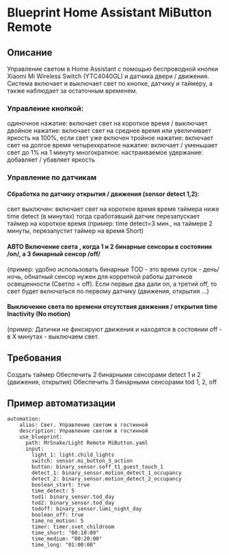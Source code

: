 # Blueprint Home Assistant MiButton Remote

## Описание
Управление светом в Home Assistant с помощью беспроводной кнопки Xiaomi Mi Wireless Switch (YTC4040GL) и датчика двери / движения.
Система включает и выключает свет по кнопке, датчику и таймеру, а также наблюдает за остаточным временем.

### Управление кнопкой:

одиночное нажатие: включает свет на короткое время / выключает
двойное нажатие: включает свет на среднее время или увеличивает яркость на 100%, если свет уже включен
тройное нажатие: включает свет на долгое время
четырехкратное нажатие: включает / уменьшает свет до 1% на 1 минуту
многократное: настраиваемое
удержание: добавляет / убавляет яркость

### Управление по датчикам
#### Сбработка по датчику открытия / движения (sensor detect 1,2):
свет выключен: включает свет на короткое время
время таймера ниже time detect (в минутах) тогда сработавший датчик перезапускает таймер на короткое время
(пример: time detect=3 мин., на таймере 2 минуты, перезапустит таймер на время Short)

#### АВТО Включение света , когда 1 и 2 бинарные сенсоры в состоянии /on/, а 3 бинарный сенсор /off/
(пример: удобно использовать бинарные TOD - это время суток - день/ночь, обнатный сенсор нужен для корретной работы датчиков освещенности (Светло = off).
Если первые два дали on, а третий off, то свет будет включаться по первому датчику (движения, открытия ...) 

#### Выключение света по времени отсутствия движения / открытия time Inactivity (No motion)
(пример: Датички не фиксируют движения и находятся в состоянии off - в Х минутах - выключаем свет.

## Требования
Создать таймер
Обеспечить 2 бинарными сенсорами detect 1 и 2 (движения, открытия)
Обеспечить 3 бинарными сенсорами tod 1, 2, off

## Пример автоматизации
    automation:
        alias: Свет. Управление светом в гостинной
        description: Управление светом в гостинной
        use_blueprint:
          path: MrSnake/Light Remote MiButton.yaml
          input:
            light_1: light.child_lights
            switch: sensor.mi_button_3_action
            button: binary_sensor.soff_t1_guest_touch_1
            detect_1: binary_sensor.motion_detect_1_occupancy
            detect_2: binary_sensor.motion_detect_2_occupancy
            boolean_start: true
            time_detect: 5
            tod1: binary_sensor.tod_day
            tod2: binary_sensor.tod_day
            todoff: binary_sensor.lumi_night_day
            boolean_off: true
            time_no_motion: 5
            timer: timer.svet_childroom
            time_short: "00:10:00"
            time_medium: "00:20:00"
            time_long: "01:00:00"

